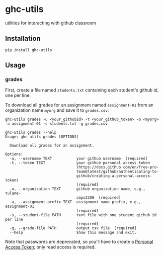 # ghc-utils
utilities for interacting with github classroom

## Installation

`pip install ghc-utils`

## Usage

### grades

First, create a file named `students.txt` containing each student's github id, one per line.

To download all grades for an assignment named `assignment-01` from an organization name `myorg` and save it to `grades.csv`:

`ghc-utils grades -u <your_githubid> -t <your_github_token> -o <myorg> -a assignment-01 -s students.txt -g grades.csv`

```
ghc-utils grades --help
Usage: ghc-utils grades [OPTIONS]

  Download all grades for an assignment.

Options:
  -u, --username TEXT           your github username  [required]
  -t, --token TEXT              your github personal access token
                                (https://docs.github.com/en/free-pro-
                                team@latest/github/authenticating-to-
                                github/creating-a-personal-access-token)
                                [required]
  -o, --organization TEXT       github organization name, e.g., tulane-
                                cmps2200  [required]
  -a, --assignment-prefix TEXT  assignment name prefix, e.g., assignment-01
                                [required]
  -s, --student-file PATH       text file with one student github id per line
                                [required]
  -g, --grade-file PATH         output csv file  [required]
  --help                        Show this message and exit.
```

Note that passwords are deprecated, so you'll have to create a [Personal Access Token](https://docs.github.com/en/free-pro-team@latest/github/authenticating-to-github/creating-a-personal-access-token); only read access is required.